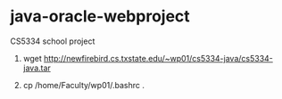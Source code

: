 # java-oracle-webproject
CS5334 school project


1. wget http://newfirebird.cs.txstate.edu/~wp01/cs5334-java/cs5334-java.tar

2. cp /home/Faculty/wp01/.bashrc .